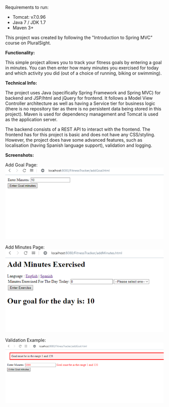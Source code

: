Requirements to run:
- Tomcat: v7.0.96
- Java 7 / JDK 1.7
- Maven 3+

This project was created by following the "Introduction to Spring MVC" course on PluralSight.

**Functionality:**

This simple project allows you to track your fitness goals by entering a goal in minutes.
You can then enter how many minutes you exercised for today and which activity you did
(out of a choice of running, biking or swimming).

**Technical Info:**

The project uses Java (specifically Spring Framework and Spring MVC) for backend
and JSP/html and jQuery for frontend. It follows a Model View Controller architecture
as well as having a Service tier for business logic (there is no repository tier
as there is no persistent data being stored in this project). Maven is used for 
dependency management and Tomcat is used as the application server.

The backend consists of a REST API to interact with the frontend. The frontend has for this
project is basic and does not have any CSS/styling. However, the project does have some advanced
features, such as localisation (having Spanish language support), validation and logging.

**Screenshots:**


Add Goal Page:
 ![AddGoalPage](AddGoalPageScreenshot.PNG)


Add Minutes Page:
![AddMinutesPage](AddMinutesPageScreenshot.PNG)


Validation Example:
![ValidationExample](ValidationExampleScreenshot.PNG)